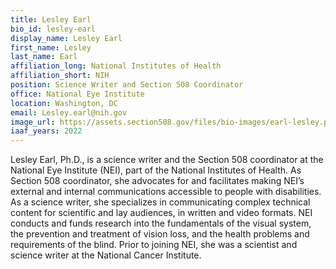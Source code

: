 ```yaml
---
title: Lesley Earl
bio_id: lesley-earl
display_name: Lesley Earl
first_name: Lesley
last_name: Earl
affiliation_long: National Institutes of Health
affiliation_short: NIH
position: Science Writer and Section 508 Coordinator
office: National Eye Institute
location: Washington, DC
email: Lesley.earl@nih.gov
image_url: https://assets.section508.gov/files/bio-images/earl-lesley.png
iaaf_years: 2022
---
```

Lesley Earl, Ph.D., is a science writer and the Section 508 coordinator at the National Eye Institute (NEI), part of the National Institutes of Health. As Section 508 coordinator, she advocates for and facilitates making NEI’s external and internal communications accessible to people with disabilities. As a science writer, she specializes in communicating complex technical content for scientific and lay audiences, in written and video formats. NEI conducts and funds research into the fundamentals of the visual system, the prevention and treatment of vision loss, and the health problems and requirements of the blind. Prior to joining NEI, she was a scientist and science writer at the National Cancer Institute.